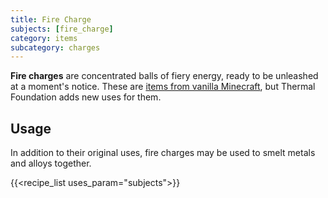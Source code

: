 ```yaml
---
title: Fire Charge
subjects: [fire_charge]
category: items
subcategory: charges
---
```


**Fire charges** are concentrated balls of fiery energy, ready to be unleashed at a moment's notice. These are [items from vanilla Minecraft](https://minecraft.fandom.com/wiki/Fire_Charge), but Thermal Foundation adds new uses for them.


Usage
-----

In addition to their original uses, fire charges may be used to smelt metals and alloys together.

{{<recipe_list uses_param="subjects">}}